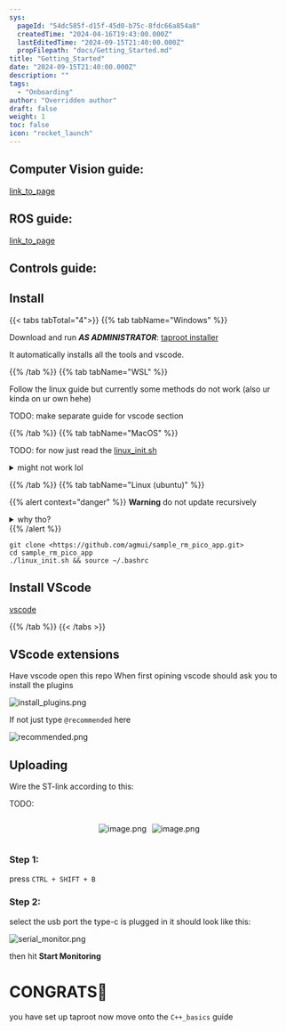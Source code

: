 ```yaml
---
sys:
  pageId: "54dc585f-d15f-45d0-b75c-8fdc66a854a8"
  createdTime: "2024-04-16T19:43:00.000Z"
  lastEditedTime: "2024-09-15T21:40:00.000Z"
  propFilepath: "docs/Getting_Started.md"
title: "Getting_Started"
date: "2024-09-15T21:40:00.000Z"
description: ""
tags:
  - "Onboarding"
author: "Overridden author"
draft: false
weight: 1
toc: false
icon: "rocket_launch"
---
```


## Computer Vision guide:

[link_to_page](86d45bc0-388b-4d26-8848-44f255f73d0e)

## ROS guide:

[link_to_page](3c76c1de-ec8f-46d6-8b0a-294005edc2d5)

## Controls guide:

## Install

{{< tabs tabTotal="4">}}
{{% tab tabName="Windows" %}}

Download and run _**AS ADMINISTRATOR**_: [taproot installer](https://github.com/Thornbots/TeachingFreshies/releases/tag/1.0)

It automatically installs all the tools and vscode.

{{% /tab %}}
{{% tab tabName="WSL" %}}

Follow the linux guide but currently some methods do not work (also ur kinda on ur own hehe)

TODO: make separate guide for vscode section

{{% /tab %}}
{{% tab tabName="MacOS" %}}

TODO: for now just read the [linux_init.sh](https://github.com/agmui/sample_rm_pico_app/blob/main/linux_init.sh)

<details>
<summary>might not work lol</summary>

`brew install libusb pkg-config`

Next install: [vscode](https://code.visualstudio.com/Download)

</details>

{{% /tab %}}
{{% tab tabName="Linux (ubuntu)" %}}

{{% alert context="danger" %}}
**Warning** do not update recursively
<details>
<summary>why tho?</summary>
There are some submodules that may go on for a while (like tinyusb) and I highly
recommend you don't need to get them.
If you want to see what submodules I update just look in `linux_init.sh`
</details>
{{% /alert %}}

```shell
git clone <https://github.com/agmui/sample_rm_pico_app.git>
cd sample_rm_pico_app
./linux_init.sh && source ~/.bashrc
```

## Install VScode

[vscode](https://code.visualstudio.com/Download)

{{% /tab %}}
{{< /tabs >}}

## VScode extensions

Have vscode open this repo
When first opining vscode should ask you to install the plugins

![install_plugins.png](https://prod-files-secure.s3.us-west-2.amazonaws.com/d518164a-d88e-44d1-a4ee-3adb3bd8bce0/89bd30f0-1825-4e77-867b-0a41ce370880/install_plugins.png?X-Amz-Algorithm=AWS4-HMAC-SHA256&X-Amz-Content-Sha256=UNSIGNED-PAYLOAD&X-Amz-Credential=ASIAZI2LB466Q2T6QNQ3%2F20250306%2Fus-west-2%2Fs3%2Faws4_request&X-Amz-Date=20250306T170714Z&X-Amz-Expires=3600&X-Amz-Security-Token=IQoJb3JpZ2luX2VjEOj%2F%2F%2F%2F%2F%2F%2F%2F%2F%2FwEaCXVzLXdlc3QtMiJHMEUCIQDI7%2FehSHgRZkHslLwJJQIqj22Mq11mkSmU44Hvbh8tHgIgViCwbgSEz4ZmwZV%2FFXfkbZfOPT94Ys1%2Bhyq3JtC3ZgYq%2FwMIMRAAGgw2Mzc0MjMxODM4MDUiDBN4tzr7%2B2Os1h8kVyrcAwUDAXc1zNF7r6i5KDtRILiiVvvkr8nGPpPJj1y%2Fw0m1%2F%2B6BXsCDk%2BUH5yuz%2BBSBD13QUC32lToiPTJwfvV5lQ27c0aCWkLa69OLdr08dheaJc1Kt4DId9i96WlmJ2dDgE7iBhN0U5jLantH6vGY3GbPqTCUKO0VVIk9c%2BbkxEJUmsRQUsfnn5KN9lEkHJHYoLvb13Eib2NUvKHO%2BoJRrCpdMmoUyyAH5SaL%2F5r4vlnpcqpBlft1GPdU9hDmH%2B780zvRDivXIHHrlKoTBoV6aAxqpkbYYG9PN2ihFANVJnS9H1r53VcmbbpzPSZALfw%2FR3mncvrrDHwawGHp8BHDpRj0cWzrTS%2FAk9K%2B10eNi8cK5uE4p3JmumD1w9rLbb3XGCSyO%2Fi6zO8s0XO70Ck5jx96w6tAUk550%2Fys%2BKJpIFM4P9kjlfZU9Ob%2BQORIN4ZzPJeXbfrTe5j0J15IEgqCkxtdvrfDNXRVvP1XRN6K3XtXZeti7Y7kSAyQaGBPwhWFqhEi0JbL61iTkNEmz2OwFwCVFlQlVRyTNIVGzZseyPxDbB7EL0KZ2JET18s7XYZ5%2FS3xV%2BitHN2V5R6pjqJlGuEwtRHPYLPihMvSWBcmjX8SbkSq2fBvu9pYVUk%2BMNiQp74GOqUB6TFl0qy0AO9r8UMrNIIHaKyUB2jiP3JSjzNlBKpUTLlMRLZ3VO%2F2VkU3R1tTQOkNtWG%2Fup0C79HsFo0NX4E8uSG1IcT9qS6twplMZqw58Mz4K99dXT2KmZC2IMP0ykqAFjZRZ9KWbAOIEKf7K%2BmNysmM5RRjrK8F6qNhaslus07HfSpi3mU62FvthV%2BO%2FvFkLqBduIA86vpxWYoGrvUxR%2Bwr6dUD&X-Amz-Signature=7ba018adc425b71292b3e9f80dba7cb48f73602d494b0711819c8928bb6b7720&X-Amz-SignedHeaders=host&x-id=GetObject)

If not just type `@recommended` here  

![recommended.png](https://prod-files-secure.s3.us-west-2.amazonaws.com/d518164a-d88e-44d1-a4ee-3adb3bd8bce0/61e661e9-5d85-4dfc-be0d-8d2097a5e793/recommended.png?X-Amz-Algorithm=AWS4-HMAC-SHA256&X-Amz-Content-Sha256=UNSIGNED-PAYLOAD&X-Amz-Credential=ASIAZI2LB466Q2T6QNQ3%2F20250306%2Fus-west-2%2Fs3%2Faws4_request&X-Amz-Date=20250306T170714Z&X-Amz-Expires=3600&X-Amz-Security-Token=IQoJb3JpZ2luX2VjEOj%2F%2F%2F%2F%2F%2F%2F%2F%2F%2FwEaCXVzLXdlc3QtMiJHMEUCIQDI7%2FehSHgRZkHslLwJJQIqj22Mq11mkSmU44Hvbh8tHgIgViCwbgSEz4ZmwZV%2FFXfkbZfOPT94Ys1%2Bhyq3JtC3ZgYq%2FwMIMRAAGgw2Mzc0MjMxODM4MDUiDBN4tzr7%2B2Os1h8kVyrcAwUDAXc1zNF7r6i5KDtRILiiVvvkr8nGPpPJj1y%2Fw0m1%2F%2B6BXsCDk%2BUH5yuz%2BBSBD13QUC32lToiPTJwfvV5lQ27c0aCWkLa69OLdr08dheaJc1Kt4DId9i96WlmJ2dDgE7iBhN0U5jLantH6vGY3GbPqTCUKO0VVIk9c%2BbkxEJUmsRQUsfnn5KN9lEkHJHYoLvb13Eib2NUvKHO%2BoJRrCpdMmoUyyAH5SaL%2F5r4vlnpcqpBlft1GPdU9hDmH%2B780zvRDivXIHHrlKoTBoV6aAxqpkbYYG9PN2ihFANVJnS9H1r53VcmbbpzPSZALfw%2FR3mncvrrDHwawGHp8BHDpRj0cWzrTS%2FAk9K%2B10eNi8cK5uE4p3JmumD1w9rLbb3XGCSyO%2Fi6zO8s0XO70Ck5jx96w6tAUk550%2Fys%2BKJpIFM4P9kjlfZU9Ob%2BQORIN4ZzPJeXbfrTe5j0J15IEgqCkxtdvrfDNXRVvP1XRN6K3XtXZeti7Y7kSAyQaGBPwhWFqhEi0JbL61iTkNEmz2OwFwCVFlQlVRyTNIVGzZseyPxDbB7EL0KZ2JET18s7XYZ5%2FS3xV%2BitHN2V5R6pjqJlGuEwtRHPYLPihMvSWBcmjX8SbkSq2fBvu9pYVUk%2BMNiQp74GOqUB6TFl0qy0AO9r8UMrNIIHaKyUB2jiP3JSjzNlBKpUTLlMRLZ3VO%2F2VkU3R1tTQOkNtWG%2Fup0C79HsFo0NX4E8uSG1IcT9qS6twplMZqw58Mz4K99dXT2KmZC2IMP0ykqAFjZRZ9KWbAOIEKf7K%2BmNysmM5RRjrK8F6qNhaslus07HfSpi3mU62FvthV%2BO%2FvFkLqBduIA86vpxWYoGrvUxR%2Bwr6dUD&X-Amz-Signature=f3bc37c4c62ced50f5accc12217ea86c9c050d666f632b0ed22371cbdd1080c0&X-Amz-SignedHeaders=host&x-id=GetObject)

## Uploading

Wire the ST-link according to this:

TODO:

<div style="display: flex;flex-direction: row; column-gap:10px; max-width: 630px;justify-content: center;">
<div>

![image.png](https://prod-files-secure.s3.us-west-2.amazonaws.com/d518164a-d88e-44d1-a4ee-3adb3bd8bce0/210ecb78-1116-4d7b-b9b7-2292f66fa2c2/image.png?X-Amz-Algorithm=AWS4-HMAC-SHA256&X-Amz-Content-Sha256=UNSIGNED-PAYLOAD&X-Amz-Credential=ASIAZI2LB466XC32WY4E%2F20250306%2Fus-west-2%2Fs3%2Faws4_request&X-Amz-Date=20250306T170719Z&X-Amz-Expires=3600&X-Amz-Security-Token=IQoJb3JpZ2luX2VjEOj%2F%2F%2F%2F%2F%2F%2F%2F%2F%2FwEaCXVzLXdlc3QtMiJHMEUCIA7c9MbFcg87c4Hobq%2FpzxTm8S7fKSCI0XaBsPd8svB3AiEA1zV4ehL9SBUhC3kkZz5jwsNiq2K4d3uBhJtQSoUjlIYq%2FwMIMRAAGgw2Mzc0MjMxODM4MDUiDMgMLvh%2F%2BLU%2Fi2j1HircAy0QJukl%2BLWBuTqHkW1eKMFvEmuu3%2FJi%2BwzArfh3lV7psGO2APdOneWkVcdmq77od6KGvlfgEygnCflkkyM4LeV0dNazMBPY4iZi1eUDe01k88gYGZk%2BBZg8BX6emUhoNHNZpoEY65H2gx3iBhm117%2F9LYUF6h6AB4hWW4CjtGHNWDHQ5O3rV4XFmTW6nBgZGKFJ6fNDV4R4XuV0wmtTlFX7UV%2FyJkxeHTxVK9KadgcbwM5A9v7ihujhMguqiyO56iEznSGw9jX1OpYJk2bRAJQcely2D1d5LpdrXq1IFCsZr0QhcGA53ZeN8zAzpBJkNv5zswMeJ4dGwsdXOMOvSkZL7gIyTaVAN0VQs%2Fr%2FmnwCCyqvliuArs0MVyefxcshJINIm6FWJtzhm5F7ZOCDnGrI3eGzTrS1%2BNNEtLsR6R0P1Z7%2BW%2BzIPkH2suJm99BF2Zu4UWf4Iff5o51Oym%2FEBGDelwSRuvB7lhTnkeaLw3Mb2%2Fi8NdeZHVc8O4G0OthyuxA6z3Zevu2oGQLz%2BTwGiSbaiHzWQcWN8lkCEtMdoVWqHYMUyoQVJcGum2WFy112Pi3VW6AhUawn%2BdTTy3Lnkda%2FRDDzXlo7g2AJrO0oPYb7CyhJXz3xwOqO%2FSq%2BMLSQp74GOqUBPPl6qCnxg%2BE3Tp6xUPqbXSKFAePeQu5QL0YXs5RKcCFjXYcQ6qhKpOO88chc41fT82A5oDcOCMRaqSsqHKHR5gzyxz2JLYUA1E%2BqkauG1DGwnE0TVKsVN9mHGxdeIon%2FAbgwWI3LwRlO02sr66kFXJBAwsjPjtKqxuoUEkYYXb6RrTncY37DgfgGB8clq4WwG5srZUMDeTI%2Fh1j1lVIDwe%2BjpHm%2B&X-Amz-Signature=9d92c048f2900adc35e402d64b58f3e2481173c556b5ce9bcb7b9597438356ee&X-Amz-SignedHeaders=host&x-id=GetObject)

</div>
<div>

![image.png](https://prod-files-secure.s3.us-west-2.amazonaws.com/d518164a-d88e-44d1-a4ee-3adb3bd8bce0/33a0fd0f-8ca6-4a86-8e09-26e95ded1fff/image.png?X-Amz-Algorithm=AWS4-HMAC-SHA256&X-Amz-Content-Sha256=UNSIGNED-PAYLOAD&X-Amz-Credential=ASIAZI2LB4662MSMQ6OX%2F20250306%2Fus-west-2%2Fs3%2Faws4_request&X-Amz-Date=20250306T170720Z&X-Amz-Expires=3600&X-Amz-Security-Token=IQoJb3JpZ2luX2VjEOj%2F%2F%2F%2F%2F%2F%2F%2F%2F%2FwEaCXVzLXdlc3QtMiJGMEQCIEBFCVh53cR387qDDI5ow0civtzGmz7gxC4Ynv0xsNI%2BAiAVUpZQvI8DWAko40TujqwzyJcTy7730DLTyi5oJP2pUCr%2FAwgxEAAaDDYzNzQyMzE4MzgwNSIMwMhv0uGdZ6JRBFrJKtwDngkzKwP%2B3lIs2DaOYzBKT4wBbh5g4175h6SaqMXo1tVOt7nsC%2BC833zoToNQS%2BIzSRCQ1EovG7f0BGzQTscTQ6AWElMbCbbEoI%2BfNwtWWNL6FQQ%2B5x4IXTYt7gup7MOfk8HB2BXO4pSHCoSEEHNtanaxHrlGIOPdk0RmsX313z1V4a8DlKxDwfeg%2B4ON7OOB3gFh0tCTSaBE3BQD9IZl7bWaBnvHQk8Jrw2exgCHbPqh%2FbDYFIYOfH8aYAGHHrKiCzhHwhX1Ol1W%2FbMAaRkCgsImasYoaeGnMk3u%2FrKqJmJ0iFYkma%2Bqq2da0OKCLvOuIkD2Rjd1Y8JnqPlkigc7eDCu0QjUAYW8z2%2Bl8z4Ma5fVljQk04wCqHBg1R35Mu2iB5P0Rli%2FChPjsZASyGhqWIn8MU%2BnPMwyDwnSVgyAzT9cw2nHMMqVv%2BcogRs0swmQGgitmf0CXAFp%2FkZGO9B6h3MiFxlIqdFl3Sk4envaOXtElrONiCtHt0N9vFjE24zQNbupH4g0FS1GAUQMbJLYGd9oDmP7PStvzHcP74L3fUHukHCay5%2F8TBveQNwQf7UoBxzyWMnXQKBogSe60lFidC%2FU%2BJ3JheLNP630MkZ1gYskyOqIUJaupxdsLYAw2JCnvgY6pgGb4uIe41WuQVwb64ocZgMeKVZQIt6nYG1NqI%2F4Bo%2BBJZKoQLfSB1YkIVzCeFnqxZsHPTTSHaa6YGJkjb12RXt5FAa7soSbpO3vN%2BuD6dWUbwTl1qeUqiKiOKMJUaSnz7ihqsVl%2B2vxxMyCdKJ8CRRbjLZsiCTWgqmTzbiteRyVg6d3nFKOpE5T5dlM02mi4%2FKYi0tuXkimljCiDtrX0U9ecc9Og4XO&X-Amz-Signature=fa41e65a6830459ad8f988dec579ec8f0daf7874bbd0666d05bda4f200e333ee&X-Amz-SignedHeaders=host&x-id=GetObject)

</div>
</div>

### Step 1:

press `CTRL + SHIFT + B`

### Step 2:

select the usb port the type-c is plugged in it should look like this:

![serial_monitor.png](https://prod-files-secure.s3.us-west-2.amazonaws.com/d518164a-d88e-44d1-a4ee-3adb3bd8bce0/f03f4774-05d4-4393-b6a0-d5efb6d315ab/serial_monitor.png?X-Amz-Algorithm=AWS4-HMAC-SHA256&X-Amz-Content-Sha256=UNSIGNED-PAYLOAD&X-Amz-Credential=ASIAZI2LB466Q2T6QNQ3%2F20250306%2Fus-west-2%2Fs3%2Faws4_request&X-Amz-Date=20250306T170714Z&X-Amz-Expires=3600&X-Amz-Security-Token=IQoJb3JpZ2luX2VjEOj%2F%2F%2F%2F%2F%2F%2F%2F%2F%2FwEaCXVzLXdlc3QtMiJHMEUCIQDI7%2FehSHgRZkHslLwJJQIqj22Mq11mkSmU44Hvbh8tHgIgViCwbgSEz4ZmwZV%2FFXfkbZfOPT94Ys1%2Bhyq3JtC3ZgYq%2FwMIMRAAGgw2Mzc0MjMxODM4MDUiDBN4tzr7%2B2Os1h8kVyrcAwUDAXc1zNF7r6i5KDtRILiiVvvkr8nGPpPJj1y%2Fw0m1%2F%2B6BXsCDk%2BUH5yuz%2BBSBD13QUC32lToiPTJwfvV5lQ27c0aCWkLa69OLdr08dheaJc1Kt4DId9i96WlmJ2dDgE7iBhN0U5jLantH6vGY3GbPqTCUKO0VVIk9c%2BbkxEJUmsRQUsfnn5KN9lEkHJHYoLvb13Eib2NUvKHO%2BoJRrCpdMmoUyyAH5SaL%2F5r4vlnpcqpBlft1GPdU9hDmH%2B780zvRDivXIHHrlKoTBoV6aAxqpkbYYG9PN2ihFANVJnS9H1r53VcmbbpzPSZALfw%2FR3mncvrrDHwawGHp8BHDpRj0cWzrTS%2FAk9K%2B10eNi8cK5uE4p3JmumD1w9rLbb3XGCSyO%2Fi6zO8s0XO70Ck5jx96w6tAUk550%2Fys%2BKJpIFM4P9kjlfZU9Ob%2BQORIN4ZzPJeXbfrTe5j0J15IEgqCkxtdvrfDNXRVvP1XRN6K3XtXZeti7Y7kSAyQaGBPwhWFqhEi0JbL61iTkNEmz2OwFwCVFlQlVRyTNIVGzZseyPxDbB7EL0KZ2JET18s7XYZ5%2FS3xV%2BitHN2V5R6pjqJlGuEwtRHPYLPihMvSWBcmjX8SbkSq2fBvu9pYVUk%2BMNiQp74GOqUB6TFl0qy0AO9r8UMrNIIHaKyUB2jiP3JSjzNlBKpUTLlMRLZ3VO%2F2VkU3R1tTQOkNtWG%2Fup0C79HsFo0NX4E8uSG1IcT9qS6twplMZqw58Mz4K99dXT2KmZC2IMP0ykqAFjZRZ9KWbAOIEKf7K%2BmNysmM5RRjrK8F6qNhaslus07HfSpi3mU62FvthV%2BO%2FvFkLqBduIA86vpxWYoGrvUxR%2Bwr6dUD&X-Amz-Signature=21731f080b4fa5c89d564e8f0138d3d9638911566d37cc2bb5ccd40292ffddea&X-Amz-SignedHeaders=host&x-id=GetObject)

then hit **Start Monitoring**

# CONGRATS🎉

you have set up taproot now move onto the `C++_basics` guide
